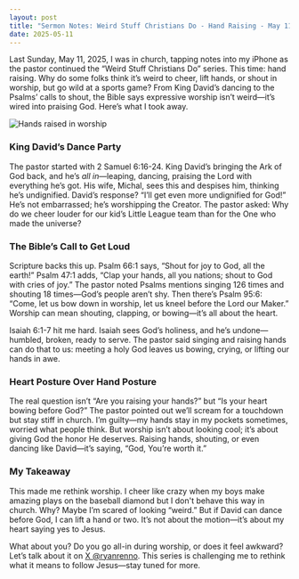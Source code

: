 ```yaml
---
layout: post
title: "Sermon Notes: Weird Stuff Christians Do - Hand Raising - May 11, 2025"
date: 2025-05-11
---
```


Last Sunday, May 11, 2025, I was in church, tapping notes into my iPhone as the pastor continued the “Weird Stuff Christians Do” series. This time: hand raising. Why do some folks think it’s weird to cheer, lift hands, or shout in worship, but go wild at a sports game? From King David’s dancing to the Psalms’ calls to shout, the Bible says expressive worship isn’t weird—it’s wired into praising God. Here’s what I took away.

![Hands raised in worship](/assets/images/worship-hands.jpg)

### King David’s Dance Party

The pastor started with 2 Samuel 6:16-24. King David’s bringing the Ark of God back, and he’s *all in*—leaping, dancing, praising the Lord with everything he’s got. His wife, Michal, sees this and despises him, thinking he’s undignified. David’s response? “I’ll get even more undignified for God!” He’s not embarrassed; he’s worshipping the Creator. The pastor asked: Why do we cheer louder for our kid’s Little League team than for the One who made the universe?

### The Bible’s Call to Get Loud

Scripture backs this up. Psalm 66:1 says, “Shout for joy to God, all the earth!” Psalm 47:1 adds, “Clap your hands, all you nations; shout to God with cries of joy.” The pastor noted Psalms mentions singing 126 times and shouting 18 times—God’s people aren’t shy. Then there’s Psalm 95:6: “Come, let us bow down in worship, let us kneel before the Lord our Maker.” Worship can mean shouting, clapping, or bowing—it’s all about the heart.

Isaiah 6:1-7 hit me hard. Isaiah sees God’s holiness, and he’s undone—humbled, broken, ready to serve. The pastor said singing and raising hands can do that to us: meeting a holy God leaves us bowing, crying, or lifting our hands in awe.

### Heart Posture Over Hand Posture

The real question isn’t “Are you raising your hands?” but “Is your heart bowing before God?” The pastor pointed out we’ll scream for a touchdown but stay stiff in church. I’m guilty—my hands stay in my pockets sometimes, worried what people think. But worship isn’t about looking cool; it’s about giving God the honor He deserves. Raising hands, shouting, or even dancing like David—it’s saying, “God, You’re worth it.”

### My Takeaway

This made me rethink worship. I cheer like crazy when my boys make amazing plays on the baseball diamond but I don't behave this way in church. Why? Maybe I’m scared of looking “weird.” But if David can dance before God, I can lift a hand or two. It’s not about the motion—it’s about my heart saying yes to Jesus.

What about you? Do you go all-in during worship, or does it feel awkward? Let’s talk about it on [X @ryanrenno](https://x.com/ryanrenno). This series is challenging me to rethink what it means to follow Jesus—stay tuned for more.
